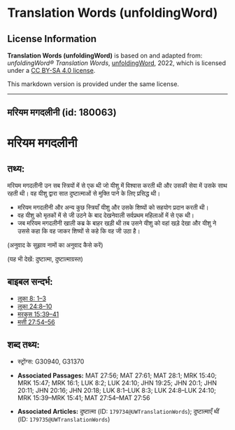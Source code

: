 # Translation Words (unfoldingWord)

## License Information

**Translation Words (unfoldingWord)** is based on and adapted from: _unfoldingWord® Translation Words_, [unfoldingWord](https://unfoldingword.org/utw), 2022, which is licensed under a [CC BY-SA 4.0 license](https://creativecommons.org/licenses/by-sa/4.0/legalcode.en).

This markdown version is provided under the same license.



--------------------------------

## मरियम मगदलीनी (id: 180063)

मरियम मगदलीनी
=============

तथ्य:
-----

मरियम मगदलीनी उन सब स्त्रियों में से एक थी जो यीशु में विश्वास करती थी और उसकी सेवा में उसके साथ रहती थी। वह यीशु द्वारा सात दुष्टात्माओं से मुक्ति पाने के लिए प्रसिद्ध थी।

* मरियम मगदलीनी और अन्य कुछ स्त्रियाँ यीशु और उसके शिष्यों को सहयोग प्रदान करती थी।
* वह यीशु को मृतकों में से जी उठने के बाद देखनेवाली सर्वप्रथम महिलाओं में से एक थी।
* जब मरियम मगदलीनी खाली कब्र के बाहर खड़ी थी तब उसने यीशु को वहां खड़े देखा और यीशु ने उससे कहा कि वह जाकर शिष्यों से कहे कि वह जी उठा है।

(अनुवाद के सुझाव नामों का अनुवाद कैसे करें)

(यह भी देखें: दुष्टात्मा, दुष्टात्माग्रस्त)

बाइबल सन्दर्भ:
--------------

* [लूका 8: 1–3](https://ref.ly/Luke8:0)
* [लूका 24:8–10](https://ref.ly/Luke24:8-Luke24:10)
* [मरकुस 15:39–41](https://ref.ly/Mark15:39-Mark15:41)
* [मत्ती 27:54–56](https://ref.ly/Matt27:54-Matt27:56)

शब्द तथ्य:
----------

* स्ट्रोंग्स: G30940, G31370

* **Associated Passages:** MAT 27:56; MAT 27:61; MAT 28:1; MRK 15:40; MRK 15:47; MRK 16:1; LUK 8:2; LUK 24:10; JHN 19:25; JHN 20:1; JHN 20:11; JHN 20:16; JHN 20:18; LUK 8:1–LUK 8:3; LUK 24:8–LUK 24:10; MRK 15:39–MRK 15:41; MAT 27:54–MAT 27:56
* **Associated Articles:** दुष्टात्मा (ID: `179734@UWTranslationWords`); दुष्टात्माएँ थीं (ID: `179735@UWTranslationWords`)

